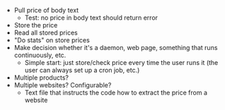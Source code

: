 - Pull price of body text
    - Test: no price in body text should return error
- Store the price
- Read all stored prices
- "Do stats" on store prices
- Make decision whether it's a daemon, web page, something that runs continuously, etc.
    - Simple start: just store/check price every time the user runs it (the user can always set up a cron job, etc.)
- Multiple products?
- Multiple websites? Configurable?
    - Text file that instructs the code how to extract the price from a website
    
